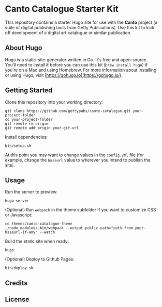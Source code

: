 # Canto Catalogue Starter Kit

This repository contains a starter Hugo site for use with the **Canto** project
(a suite of digital publishing tools from Getty Publications). Use this kit
to kick off development of a digital art catalogue or similar publication.

## About Hugo

Hugo is a static-site-generator written in Go. It's free and open-source. You'll
need to install it before you can use this kit (`brew install hugo`) if you're
on a Mac and using Homebrew. For more information about installing or using
Hugo, visit [https://gohugo.io](https://gohugo.io/).

## Getting Started

Clone this repository into your working directory:
```
git clone https://github.com/gettypubs/canto-catalogue.git your-project-folder
cd your-project-folder
git remote rm origin
git remote add origin your-git-url
```

Install dependencies:
```
bin/setup.sh
```

At this point you may want to change values in the `config.yml` file (for
example, change the `baseurl` value to wherever you intend to publish the site).

## Usage

Run the server to preview:
```
hugo server
```

(Optional) Run `webpack` in the theme subfolder if you want to customize
CSS or Javascript:
```
cd themes/canto-catalogue-theme
./node_modules/.bin/webpack --output-public-path="path-from-your-baseurl-if-any" --watch
```

Build the static site when ready:
```
hugo
```

(Optional) Deploy to Github Pages:
```
bin/deploy.sh
```

## Credits

## License
